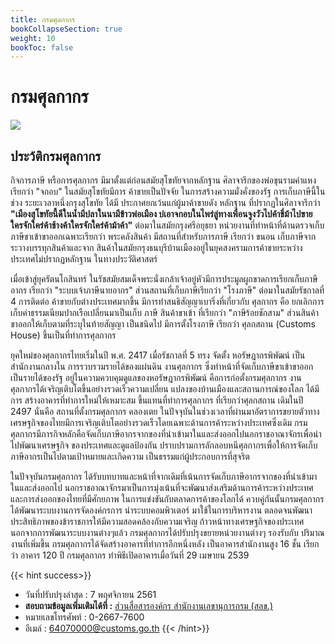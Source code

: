 ```yaml
---
title: กรมศุลกากร
bookCollapseSection: true
weight: 10
bookToc: false
---
```


กรมศุลกากร
===

![](http://www.logisticsnetworks.net/upload/resize_org_1493777185-%E0%B8%81%E0%B8%A3%E0%B8%A1.png)

## ประว้ติกรมศุลกากร

กิจการภาษี หรือการศุลกากร มีมาตั้งแต่ก่อนสมัยสุโขทัยจากหลักฐาน ศิลาจารึกของพ่อขุนรามคำแหง เรียกว่า "จกอบ" ในสมัยสุโขทัยมีการ ค้าขายเป็นปัจจัย ในการสร้างความมั่งคั่งของรัฐ การเก็บภาษีนี้ในช่วง ระยะเวลาหนึ่งกรุงสุโขทัย ได้มี ประกาศยกเว้นแก่ผู้มาค้าขายดัง หลักฐาน ที่ปรากฏในศิลาจารึกว่า **"เมืองสุโขทัยนี้ดีในน้ำมีปลาในนามีข้าวพ่อเมือง บ่เอาจกอบในไพร่ลู่ทางเพื่อนจูงวัวไปค้าขี่ม้าไปขาย ใครจักใคร่ค้าช้างค้าใครจักใคร่ค้าม้าค้า"** ต่อมาในสมัยกรุงศรีอยุธยา หน่วยงานที่ทำหน้าที่ด้านตรวจเก็บภาษีขาเข้าขาออกเฉพาะเรียกว่า พระคลังสินค้า มีสถานที่สำหรับการภาษี เรียกว่า ขนอน เก็บภาษีจากระวางบรรทุกสินค้าและจาก สินค้าในสมัยกรุงธนบุรีบ้านเมืองอยู่ในยุคสงครามการค้าขายระหว่าง ประเทศไม่ปรากฏหลักฐาน ในทางประวัติศาสตร์

เมื่อเข้าสู่ยุครัตนโกสินทร์ ในรัชสมัยสมเด็จพระนั่งเกล้าเจ้าอยู่หัวมีการประมูลผูกขาดการเรียกเก็บภาษีอากร เรียกว่า "ระบบเจ้าภาษีนายอากร" ส่วนสถานที่เก็บภาษีเรียกว่า "โรงภาษี" ต่อมาในสมัยรัชกาลที่ 4 การติดต่อ ค้าขายกับต่างประเทศมากขึ้น มีการทำสนธิสัญญาเบาริ่งที่เกี่ยวกับ ศุลกากร คือ ยกเลิกการเก็บค่าธรรมเนียมปากเรือเปลี่ยนมาเป็นเก็บ ภาษี สินค้าขาเข้า ที่เรียกว่า "ภาษีร้อยชักสาม" ส่วนสินค้าขาออกให้เก็บตามที่ระบุในท้ายสัญญา เป็นชนิดไป มีการตั้งโรงภาษี เรียกว่า ศุลกสถาน (Customs House) ขึ้นเป็นที่ทำการศุลกากร

ยุคใหม่ของศุลกากรไทยเริ่มในปี พ.ศ. 2417 เมื่อรัชกาลที่ 5 ทรง จัดตั้ง หอรัษฎากรพิพัฒน์ เป็นสำนักงานกลางใน การรวบรวมรายได้ของแผ่นดิน งานศุลกากร ซึ่งทำหน้าที่จัดเก็บภาษีขาเข้าขาออกเป็นรายได้ของรัฐ อยู่ในความควบคุมดูแลของหอรัษฎากรพิพัฒน์ คือการก่อตั้งกรมศุลกากร งานศุลกากรได้เจริญเติบโตขึ้นอย่างรวดเร็วความเปลี่ยน แปลงของบ้านเมืองและสถานการณ์ของโลก ได้มีการ สร้างอาคารที่ทำการใหม่ให้เหมาะสม ขึ้นแทนที่ทำการศุลกากร ที่เรียกว่าศุลกสถาน เดิมในปี 2497 นั่นคือ สถานที่ตั้งกรมศุลกากร คลองเตย ในปัจจุบันในช่วงเวลาที่ผ่านมาอัตราการขยายตัวทางเศรษฐกิจของไทยมีการเจริญเติบโตอย่างรวดเร็วโดยเฉพาะด้านการค้าระหว่างประเทศซึ่งเดิม กรมศุลกากรมีภารกิจหลักคือจัดเก็บภาษีอากรจากของที่นำเข้ามาในและส่งออกไปนอกราชอาณาจักรเพื่อนำไปพัฒนาเศรษฐกิจ ของประเทศและดูแลป้องกัน ปราบปรามการลักลอบหนีศุลกากรเพื่อให้การจัดเก็บภาษีอากรเป็นไปตามเป้าหมายและเกิดความ เป็นธรรมแก่ผู้ประกอบการที่สุจริต

ในปัจจุบันกรมศุลกากร ได้รับบทบาทและหน้าที่จากเดิมที่เน้นการจัดเก็บภาษีอากรจากของที่นำเข้ามาในและส่งออกไป นอกราชอาณาจักรมาเป็นการมุ่งเน้นที่จะพัฒนาส่งเสริมด้านการค้าระหว่างประเทศและการส่งออกของไทยที่มีศักยภาพ ในการแข่งขันกับตลาดการค้าของโลกได้ ควบคู่กันนั้นกรมศุลกากร ได้พัฒนาระบบงานการจัดองค์กรการ นำระบบคอมพิวเตอร์ มาใช้ในการบริหารงาน ตลอดจนพัฒนา ประสิทธิภาพของข้าราชการให้มีความสอดคล้องกับความเจริญ ก้าวหน้าทางเศรษฐกิจของประเทศ นอกจากการพัฒนาระบบงานต่างๆแล้ว กรมศุลกากรได้ปรับปรุงขยายหน่วยงานต่างๆ รองรับกับ ปริมาณงานที่เพิ่มขึ้น กรมศุลกากรได้จัดสร้างอาคารที่ทำการอีกหนึ่งหลัง เป็นอาคารสำนักงานสูง 16 ชั้น เรียกว่า อาคาร 120 ปี กรมศุลกากร ทำพิธีเปิดอาคารเมื่อวันที่ 29 เมษายน 2539

{{< hint success>}}
* วันที่ปรับปรุงล่าสุด : 7 พฤศจิกายน 2561 
* **สอบถามข้อมูลเพิ่มเติมได้ที่ :** [ส่วนสื่อสารองค์กร สำนักงานเลขานุการกรม (สลข.)](http://www.customs.go.th/cont_strc_simple.php?top_menu=menu_about&left_menu=menu_about_160421_01_160421_04&ini_menu=menu_about_160421_01&ini_content=about_160426_01&lang=th&root_left_menu=menu_about_160421_01&left_menu=menu_about_160421_01_160421_04)
* หมายเลขโทรศัพท์ : 0-2667-7600
* อีเมล์ : 64070000@customs.go.th
{{< /hint>}}